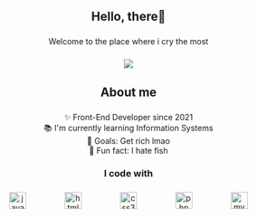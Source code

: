 <h2 align="center">Hello, there👋</h2>

###

<p align="center">Welcome to the place where i cry the most</p>

###

<div align="center">
  <img src="https://profile-counter.glitch.me/ali-hassan-420/count.svg?"  />
</div>

###

<h2 align="center">About me</h2>

###

<p align="center">✨ Front-End Developer since 2021<br>📚 I'm currently learning Information Systems<br>🎯 Goals: Get rich lmao<br>🎲 Fun fact: I hate fish</p>

###

<h3 align="center">I code with</h3>

###

<div align="center">
  <img src="https://cdn.jsdelivr.net/gh/devicons/devicon/icons/javascript/javascript-original.svg" height="30" alt="javascript logo"  />
  <img width="60" />
  <img src="https://cdn.jsdelivr.net/gh/devicons/devicon/icons/html5/html5-original.svg" height="30" alt="html5 logo"  />
  <img width="60" />
  <img src="https://cdn.jsdelivr.net/gh/devicons/devicon/icons/css3/css3-original.svg" height="30" alt="css3 logo"  />
  <img width="60" />
  <img src="https://cdn.jsdelivr.net/gh/devicons/devicon/icons/php/php-original.svg" height="30" alt="php logo"  />
  <img width="60" />
  <img src="https://cdn.jsdelivr.net/gh/devicons/devicon/icons/mysql/mysql-original.svg" height="30" alt="mysql logo"  />
</div>

###
